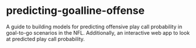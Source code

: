 # predicting-goalline-offense
A guide to building models for predicting offensive play call probability in goal-to-go scenarios in the NFL. Additionally, an interactive web app to look at predicted play call probability.
